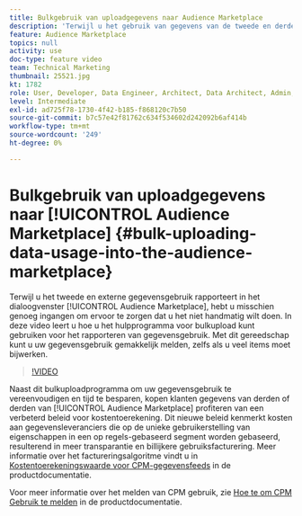 ```yaml
---
title: Bulkgebruik van uploadgegevens naar Audience Marketplace
description: 'Terwijl u het gebruik van gegevens van de tweede en derde partij in de Audience Marketplace rapporteert, hebt u mogelijk genoeg gegevens om te zorgen dat u het niet handmatig wilt doen. In deze video leert u hoe u het hulpmiddel voor bulkupload kunt gebruiken om gegevensgebruik te melden, zodat u uw gegevensgebruik eenvoudig kunt melden, zelfs als u veel items moet bijwerken. '
feature: Audience Marketplace
topics: null
activity: use
doc-type: feature video
team: Technical Marketing
thumbnail: 25521.jpg
kt: 1782
role: User, Developer, Data Engineer, Architect, Data Architect, Admin, Leader
level: Intermediate
exl-id: ad725f78-1730-4f42-b185-f868120c7b50
source-git-commit: b7c57e42f81762c634f534602d242092b6af414b
workflow-type: tm+mt
source-wordcount: '249'
ht-degree: 0%

---
```


# Bulkgebruik van uploadgegevens naar [!UICONTROL Audience Marketplace] {#bulk-uploading-data-usage-into-the-audience-marketplace}

Terwijl u het tweede en externe gegevensgebruik rapporteert in het dialoogvenster [!UICONTROL Audience Marketplace], hebt u misschien genoeg ingangen om ervoor te zorgen dat u het niet handmatig wilt doen. In deze video leert u hoe u het hulpprogramma voor bulkupload kunt gebruiken voor het rapporteren van gegevensgebruik. Met dit gereedschap kunt u uw gegevensgebruik gemakkelijk melden, zelfs als u veel items moet bijwerken.

>[!VIDEO](https://video.tv.adobe.com/v/25521/?quality=12)

Naast dit bulkuploadprogramma om uw gegevensgebruik te vereenvoudigen en tijd te besparen, kopen klanten gegevens van derden of derden van [!UICONTROL Audience Marketplace] profiteren van een verbeterd beleid voor kostentoerekening. Dit nieuwe beleid kenmerkt kosten aan gegevensleveranciers die op de unieke gebruikerstelling van eigenschappen in een op regels-gebaseerd segment worden gebaseerd, resulterend in meer transparantie en billijkere gebruiksfacturering.
Meer informatie over het factureringsalgoritme vindt u in [Kostentoerekeningswaarde voor CPM-gegevensfeeds](https://experiencecloud.adobe.com/resources/help/en_US/aam/marketplace_cpm_billing.html) in de productdocumentatie.

Voor meer informatie over het melden van CPM gebruik, zie [Hoe te om CPM Gebruik te melden](https://experiencecloud.adobe.com/resources/help/en_US/aam/t_marketplace_report_cpm_usage.html) in de productdocumentatie.
